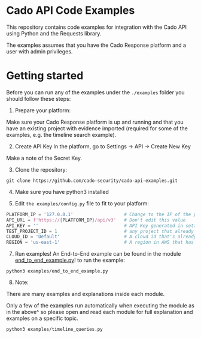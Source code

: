 # Cado API Code Examples
This repository contains code examples for integration with the Cado API using Python and the Requests library.

The examples assumes that you have the Cado Response platform and a user with admin privileges.

# Getting started
Before you can run any of the examples under the `./examples` folder you should follow these steps:

1. Prepare your platform:

Make sure your Cado Response platform is up and running and that you have an existing project with evidence imported (required for some of the examples, e.g. the timeline search example).

2. Create API Key
In the platform, go to Settings -> API -> Create New Key

Make a note of the Secret Key.

3. Clone the repository:
```
git clone https://github.com/cado-security/cado-api-examples.git
```

4. Make sure you have python3 installed

5. Edit `the examples/config.py` file to fit to your platform:
```python
PLATFORM_IP = '127.0.0.1'                   # Change to the IP of the platform
API_URL = f'https://{PLATFORM_IP}/api/v3'   # Don't edit this value
API_KEY = ''                                # API Key generated in settings
TEST_PROJECT_ID = 1                         # any project that already exists
CLOUD_ID = 'Default'                        # A cloud id that's already configured in the platform
REGION = 'us-east-1'                        # A region in AWS that has available EC2 instances
```

7. Run examples!
An End-to-End example can be found in the module [end_to_end_example.py](examples/end_to_end_example.py)!
to run the example:
```
python3 examples/end_to_end_example.py
```

8. Note:

There are many examples and explanations inside each module.

Only a few of the examples run automatically when executing the module as in the above^ so please open and read each module for full explanation and examples on a specific topic.

```
python3 examples/timeline_queries.py
```
